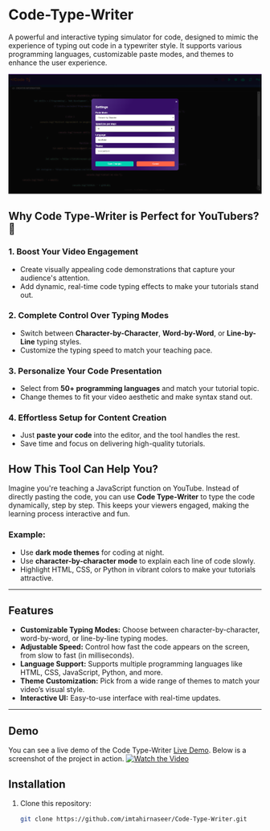 # Code-Type-Writer

A powerful and interactive typing simulator for code, designed to mimic the experience of typing out code in a typewriter style. It supports various programming languages, customizable paste modes, and themes to enhance the user experience.

![User Interface](code.png)

## **Why Code Type-Writer is Perfect for YouTubers?** 🎥  

### **1. Boost Your Video Engagement**  
- Create visually appealing code demonstrations that capture your audience's attention.  
- Add dynamic, real-time code typing effects to make your tutorials stand out.

### **2. Complete Control Over Typing Modes**  
- Switch between **Character-by-Character**, **Word-by-Word**, or **Line-by-Line** typing styles.  
- Customize the typing speed to match your teaching pace.

### **3. Personalize Your Code Presentation**  
- Select from **50+ programming languages** and match your tutorial topic.  
- Change themes to fit your video aesthetic and make syntax stand out.

### **4. Effortless Setup for Content Creation**  
- Just **paste your code** into the editor, and the tool handles the rest.  
- Save time and focus on delivering high-quality tutorials.

## **How This Tool Can Help You?**  

Imagine you're teaching a JavaScript function on YouTube. Instead of directly pasting the code, you can use **Code Type-Writer** to type the code dynamically, step by step. This keeps your viewers engaged, making the learning process interactive and fun.

### **Example:**  
- Use **dark mode themes** for coding at night.  
- Use **character-by-character mode** to explain each line of code slowly.  
- Highlight HTML, CSS, or Python in vibrant colors to make your tutorials attractive.

---

## Features

- **Customizable Typing Modes:** Choose between character-by-character, word-by-word, or line-by-line typing modes.
- **Adjustable Speed:** Control how fast the code appears on the screen, from slow to fast (in milliseconds).
- **Language Support:** Supports multiple programming languages like HTML, CSS, JavaScript, Python, and more.
- **Theme Customization:** Pick from a wide range of themes to match your video’s visual style.
- **Interactive UI:** Easy-to-use interface with real-time updates.

---
## Demo

You can see a live demo of the Code Type-Writer [Live Demo](https://imtahirnaseer.github.io/Code-Type-Writer). Below is a screenshot of the project in action.
[![Watch the Video](https://img.icons8.com/ios/452/video.png)](code.mp4)

## Installation

1. Clone this repository:
   ```bash
   git clone https://github.com/imtahirnaseer/Code-Type-Writer.git
